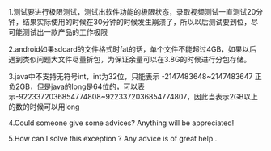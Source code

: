 1.测试要进行极限测试，测试出软件功能的极限状态，录取视频测试一直测试20分钟，结果实际使用的时候在30分钟的时候发生崩溃了，所以以后测试要到位，尽可能测试出一款产品的工作极限

2.android如果sdcard的文件格式时fat的话，单个文件不能超过4GB，如果以后遇到类似问题大文件尽量拆包，为保证余量可以在3.8G的时候进行分包存储。

3.java中不支持无符号int，int为32位，只能表示 -2147483648~2147483647 正负2GB，但是java的long是64位的，可以表示-9223372036854774808~9223372036854774807，因此当表示2GB以上的数的时候可以用long

4.Could someone give some advices? Anything will be appreciated!

5.How can I solve this exception ? Any advice is of great help .
